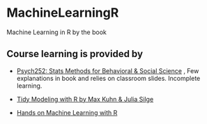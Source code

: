 
# MachineLearningR

Machine Learning in R by the book

## Course learning is provided by

- [Psych252: Stats Methods for Behavioral & Social Science](https://psych252.github.io/psych252book/index.html) , Few explanations in book and relies on classroom slides. Incomplete learning.

- [Tidy Modeling with R by Max Kuhn & Julia Silge](https://www.tmwr.org/)

- [Hands on Machine Learning with R](https://bradleyboehmke.github.io/HOML/)

